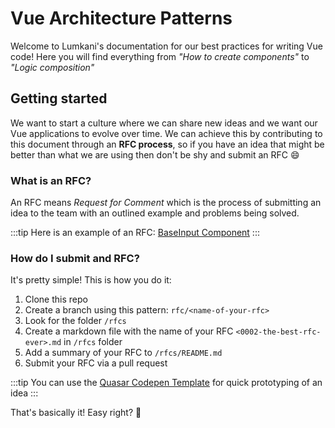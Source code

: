 # Vue Architecture Patterns

Welcome to Lumkani's documentation for our best practices for writing Vue code! Here you will find everything from *"How to create components"* to *"Logic composition"*

## Getting started

We want to start a culture where we can share new ideas and we want our Vue applications to evolve over time. We can achieve this by contributing to this document through an **RFC process**, so if you have an idea that might be better than what we are using then don't be shy and submit an RFC :smile:

### What is an RFC?

An RFC means *Request for Comment* which is the process of submitting an idea to the team with an outlined example and problems being solved.

:::tip
Here is an example of an RFC: [BaseInput Component](/rfcs/#baseinput)
:::

### How do I submit and RFC?

It's pretty simple! This is how you do it:

1. Clone this repo
2. Create a branch using this pattern: `rfc/<name-of-your-rfc>`
2. Look for the folder `/rfcs`
3. Create a markdown file with the name of your RFC `<0002-the-best-rfc-ever>.md` in `/rfcs` folder
4. Add a summary of your RFC to `/rfcs/README.md`
5. Submit your RFC via a pull request

:::tip
You can use the [Quasar Codepen Template](https://codepen.io/rstoenescu/pen/VgQbdx) for quick prototyping of an idea
:::

That's basically it! Easy right? :muscle: